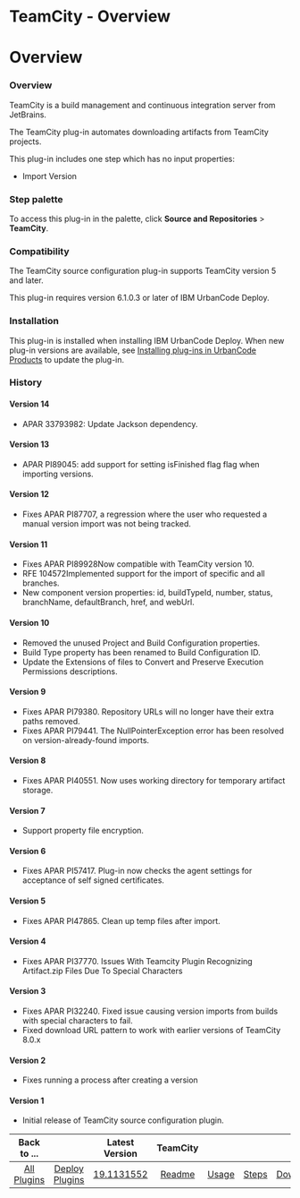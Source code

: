 
TeamCity - Overview
===================

# Overview


### Overview




TeamCity is a build management and continuous integration server from JetBrains.

The TeamCity plug-in automates downloading artifacts from TeamCity projects.

This plug-in includes one step which has no input properties:

* Import Version

### Step palette

To access this plug-in in the palette, click **Source and Repositories** > **TeamCity**.

### Compatibility

The TeamCity source configuration plug-in supports TeamCity version 5 and later.

This plug-in requires version 6.1.0.3 or later of IBM UrbanCode Deploy.

### Installation

This plug-in is installed when installing IBM UrbanCode Deploy. When new plug-in versions are available, see [Installing plug-ins in UrbanCode Products](https://community.ibm.com/community/user/wasdevops/blogs/laurel-dickson-bull1/2022/06/13/install-plugins "Installing plug-ins in UrbanCode Deploy") to update the plug-in.

### History

#### Version 14

* APAR 33793982: Update Jackson dependency.

#### Version 13

* APAR PI89045: add support for setting isFinished flag flag when importing versions.

#### Version 12

* Fixes APAR PI87707, a regression where the user who requested a manual version import was not being tracked.

#### Version 11

* Fixes APAR PI89928Now compatible with TeamCity version 10.
* RFE 104572Implemented support for the import of specific and all branches.
* New component version properties: id, buildTypeId, number, status, branchName, defaultBranch, href, and webUrl.

#### Version 10

* Removed the unused Project and Build Configuration properties.
* Build Type property has been renamed to Build Configuration ID.
* Update the Extensions of files to Convert and Preserve Execution Permissions descriptions.

#### Version 9

* Fixes APAR PI79380. Repository URLs will no longer have their extra paths removed.
* Fixes APAR PI79441. The NullPointerException error has been resolved on version-already-found imports.

#### Version 8

* Fixes APAR PI40551. Now uses working directory for temporary artifact storage.

#### Version 7

* Support property file encryption.

#### Version 6

* Fixes APAR PI57417. Plug-in now checks the agent settings for acceptance of self signed certificates.

#### Version 5

* Fixes APAR PI47865. Clean up temp files after import.

#### Version 4

* Fixes APAR PI37770. Issues With Teamcity Plugin Recognizing Artifact.zip Files Due To Special Characters

#### Version 3

* Fixes APAR PI32240. Fixed issue causing version imports from builds with special characters to fail.
* Fixed download URL pattern to work with earlier versions of TeamCity 8.0.x

#### Version 2

* Fixes running a process after creating a version

#### Version 1

* Initial release of TeamCity source configuration plugin.

|Back to ...||Latest Version|TeamCity ||||
| :---: | :---: | :---: | :---: | :---: | :---: | :---: |
|[All Plugins](../../index.md)|[Deploy Plugins](../README.md)|[19.1131552](https://raw.githubusercontent.com/UrbanCode/IBM-UCD-PLUGINS/main/files/TeamCitySourceConfig/ucd-TeamCitySourceConfig-19.1131552.zip)|[Readme](README.md)|[Usage](usage.md)|[Steps](steps.md)|[Downloads](downloads.md)|
